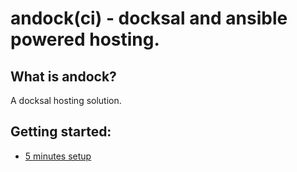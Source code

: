 # andock(ci) - docksal and ansible powered hosting.

## What is andock?
A docksal hosting solution.<br>


## Getting started:
* [5 minutes setup](getting-started/docksal.md)


